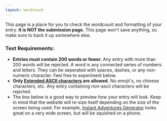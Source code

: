 ```yaml
---
layout: wordcount
---
```


This page is a place for you to check the wordcount and formatting of your entry. **It is NOT the submission page.** This page won't save anything, so make sure to back it up somewhere else.

### Text Requirements:

* **Entries must contain 200 words or fewer.** Any entry with more than 200 words will be rejected. A word is any connected series of numbers and letters. They can be seperated with spaces, dashes, or any non-numeric character. Feel free to experiment below.
* **Only [Extended ASCII characters](http://www.theasciicode.com.ar/ascii-codes.txt) are allowed.** No emojii's, no chinese characters, etc. Any entry containing non-ascii characters will be rejected.
* The box below is a good way to preview how your entry will look. Keep in mind that the website will re-size itself depending on the size of the screen being used. For example, [Instant Adventures Generator](https://200wordrpg.github.io/2016/supplement/2016/04/14/InstantAdventuresGeneratorpocketedition.html) looks great on a very wide screen, but will be squished on a phone.
